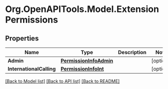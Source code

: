 
# Org.OpenAPITools.Model.ExtensionPermissions

## Properties

Name | Type | Description | Notes
------------ | ------------- | ------------- | -------------
**Admin** | [**PermissionInfoAdmin**](PermissionInfoAdmin.md) |  | [optional] 
**InternationalCalling** | [**PermissionInfoInt**](PermissionInfoInt.md) |  | [optional] 

[[Back to Model list]](../README.md#documentation-for-models)
[[Back to API list]](../README.md#documentation-for-api-endpoints)
[[Back to README]](../README.md)

